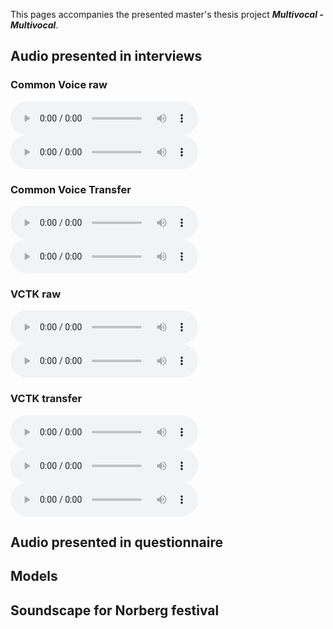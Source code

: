 This pages accompanies the presented master's thesis project ***Multivocal - Multivocal***.

## Audio presented in interviews

### Common Voice raw
<audio src="static/audio/1__cr_2019-06-04_18-27-04.manual.wav" controls preload></audio>
<br/>
<audio src="static/audio/2_cr_2019-06-04_18-27-44.manual.wav" controls preload></audio>
### Common Voice Transfer
<audio src="static/audio/3_ct_2019-06-04_18-24-42.manual.wav" controls preload></audio>
<br/>
<audio src="static/audio/4_ct_2019-06-04_18-25-01.manual.wav" controls preload></audio>
### VCTK raw
<audio src="static/audio/5_vcr_2019-06-04_18-20-52.manual.wav" controls preload></audio>
<br/>
<audio src="static/audio/6_vcr_2019-06-04_18-21-55.manual.wav" controls preload></audio>
### VCTK transfer
<audio src="static/audio/7_vct_2019-06-04_18-17-08.manual.wav" controls preload></audio>
<br/>
<audio src="static/audio/8_vct2019-06-04_18-16-48.manual.wav" controls preload></audio>
<br/>
<audio src="static/audio/9_vct_2019-06-04_18-17-08.manual.wav" controls preload></audio>
<br/>

## Audio presented in questionnaire

## Models

## Soundscape for Norberg festival